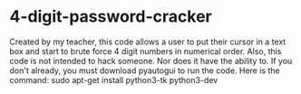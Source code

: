 # 4-digit-password-cracker
Created by my teacher,
this code allows a user to put their cursor in a text box and start to brute force 4 digit numbers in numerical order.
Also, this code is not intended to hack someone. Nor does it have the ability to.
If you don't already, you must download pyautogui to run the code. Here is the command: sudo apt-get install python3-tk python3-dev
